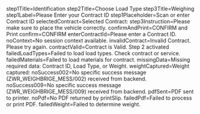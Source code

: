 step1Title=Identification
step2Title=Choose Load Type
step3Title=Weighing
step1Label=Please Enter your Contract ID
step1Placeholder=Scan or enter Contract ID
selectedContract=Selected Contract: 
step3Instruction=Please make sure to place the vehicle correctly.
confirmAndPrint=CONFIRM and Print
confirm=CONFIRM
enterContractId=Please enter a Contract ID.
noContext=No session context available.
invalidContract=Invalid Contract. Please try again.
contractValid=Contract is Valid. Step 2 activated
failedLoadTypes=Failed to load load types. Check contract or service.
failedMaterials=Failed to load materials for contract.
missingData=Missing required data: Contract ID, Load Type, or Weight.
weightCaptured=Weight captured: 
noSuccess002=No specific success message (ZWR_WEIGHBRIGE_MESS/002) received from backend.
noSuccess009=No specific success message (ZWR_WEIGHBRIGE_MESS/009) received from backend.
pdfSent=PDF sent to printer.
noPdf=No PDF returned by printSlip.
failedPdf=Failed to process or print PDF.
failedWeight=Failed to determine weight.
